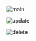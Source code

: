 ![main](https://github.com/Dpehect/Flutter-Firebase-CRUD/assets/105203804/9f5a16cc-2532-4ce8-a5e6-f84cf667059b)

![update](https://github.com/Dpehect/Flutter-Firebase-CRUD/assets/105203804/55461cd8-66f9-4929-bc0b-435e13bc89de)



![delete](https://github.com/Dpehect/Flutter-Firebase-CRUD/assets/105203804/f4b0496a-7c3f-4fb5-be80-811b8876d6b5)
